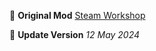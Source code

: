🔗 **Original Mod**
[Steam Workshop](https://steamcommunity.com/sharedfiles/filedetails/?id=3244792939)

📅 **Update Version**
_12 May 2024_
